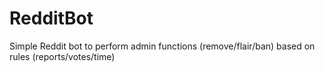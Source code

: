 # RedditBot
Simple Reddit bot to perform admin functions (remove/flair/ban) based on rules (reports/votes/time)